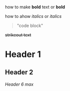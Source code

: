 how to make **bold** text or __bold__

how to ahow *italics* or _italics_

> "code block"

~~strikeout text~~

# Header 1

## Header 2

###### Header 6 max
